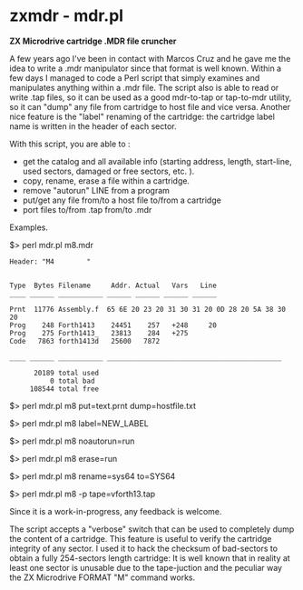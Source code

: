 # zxmdr - mdr.pl
__ZX Microdrive cartridge .MDR file cruncher__

A few years ago I've been in contact with Marcos Cruz and he gave me the idea to write a .mdr manipulator since that format is well known.
Within a few days I managed to code a Perl script that simply examines and manipulates anything within a .mdr file.
The script also is able to read or write .tap files, so it can be used as a good mdr-to-tap or tap-to-mdr utility, so it can "dump" any file from cartridge to host file and vice versa.
Another nice feature is the "label" renaming of the cartridge: the cartridge label name is written in the header of each sector.

With this script, you are able to :

- get the catalog and all available info (starting address, length, start-line, used sectors, damaged or free sectors, etc. ).
- copy, rename, erase a file within a cartridge.
- remove "autorun" LINE from a program
- put/get any file from/to a host file to/from a cartridge 
- port files to/from  .tap  from/to  .mdr

Examples.

$> perl mdr.pl  m8.mdr

    Header: "M4        "
    
    
    Type  Bytes Filename     Addr. Actual   Vars   Line
    ____ ______ ___________ ______ ______ ______ ______
    
    Prnt  11776 Assembly.f  65 6E 20 23 20 31 30 31 20 0D 28 20 5A 38 30 20
    Prog    248 Forth1413    24451    257   +248     20
    Prog    275 Forth1413_   23813    284   +275
    Code   7863 forth1413d   25600   7872
    
    ____ ______ ___________ ___________________________________________
    
          20189 total used
              0 total bad
         108544 total free

$> perl mdr.pl m8  put=text.prnt  dump=hostfile.txt 

$> perl mdr.pl m8  label=NEW_LABEL

$> perl mdr.pl m8  noautorun=run

$> perl mdr.pl m8  erase=run

$> perl mdr.pl m8  rename=sys64 to=SYS64

$> perl mdr.pl m8  -p tape=vforth13.tap



Since it is a work-in-progress, any feedback is welcome.

The script accepts a "verbose" switch that can be used to completely dump the content of a cartridge. This feature is useful to verify the cartridge integrity of any sector. I used it to hack the checksum of bad-sectors to obtain a fully 254-sectors length cartridge: It is well known that in reality at least one sector is unusable due to the tape-juction and the peculiar way the ZX Microdrive FORMAT "M" command works. 


